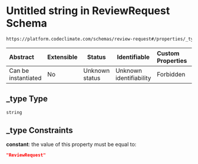 # Untitled string in ReviewRequest Schema

```txt
https://platform.codeclimate.com/schemas/review-request#/properties/_type
```




| Abstract            | Extensible | Status         | Identifiable            | Custom Properties | Additional Properties | Access Restrictions | Defined In                                                                                         |
| :------------------ | ---------- | -------------- | ----------------------- | :---------------- | --------------------- | ------------------- | -------------------------------------------------------------------------------------------------- |
| Can be instantiated | No         | Unknown status | Unknown identifiability | Forbidden         | Allowed               | none                | [ReviewRequest.schema.json\*](../../spec/schemas/ReviewRequest.schema.json "open original schema") |

## \_type Type

`string`

## \_type Constraints

**constant**: the value of this property must be equal to:

```json
"ReviewRequest"
```
